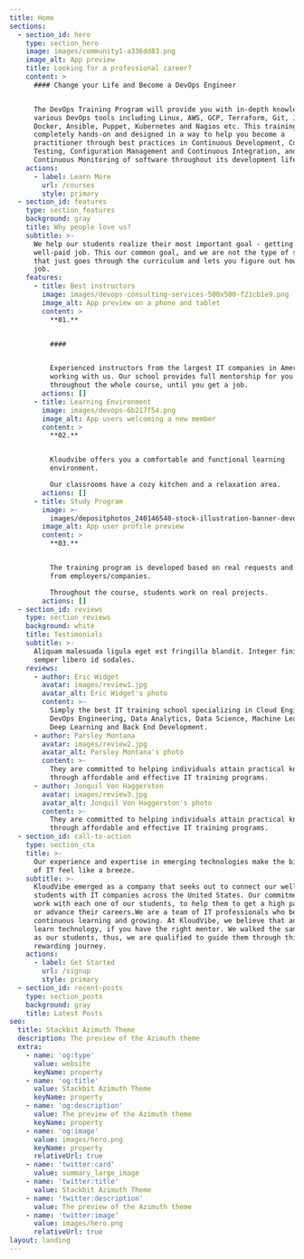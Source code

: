 ```yaml
---
title: Home
sections:
  - section_id: hero
    type: section_hero
    image: images/community1-a336dd83.png
    image_alt: App preview
    title: Looking for a professional career?
    content: >
      #### Change your Life and Become a DevOps Engineer


      The DevOps Training Program will provide you with in-depth knowledge of
      various DevOps tools including Linux, AWS, GCP, Terraform, Git, Jenkins,
      Docker, Ansible, Puppet, Kubernetes and Nagios etc. This training is
      completely hands-on and designed in a way to help you become a
      practitioner through best practices in Continuous Development, Continuous
      Testing, Configuration Management and Continuous Integration, and finally,
      Continuous Monitoring of software throughout its development life cycle.
    actions:
      - label: Learn More
        url: /courses
        style: primary
  - section_id: features
    type: section_features
    background: gray
    title: Why people love us?
    subtitle: >-
      We help our students realize their most important goal - getting a
      well-paid job. This our common goal, and we are not the type of school
      that just goes through the curriculum and lets you figure out how to get a
      job.
    features:
      - title: Best instructors
        image: images/devops-consulting-services-500x500-f21cb1e9.png
        image_alt: App preview on a phone and tablet
        content: >
          **01.**


          ####


          Experienced instructors from the largest IT companies in America are
          working with us. Our school provides full mentorship for you
          throughout the whole course, until you get a job.
        actions: []
      - title: Learning Environment
        image: images/devops-6b217f54.png
        image_alt: App users welcoming a new member
        content: >
          **02.**


          Kloudvibe offers you a comfortable and functional learning
          environment.

          Our classrooms have a cozy kitchen and a relaxation area.
        actions: []
      - title: Study Program
        image: >-
          images/depositphotos_240146540-stock-illustration-banner-devops-concept-software-engineering.jpg
        image_alt: App user profile preview
        content: >
          **03.**


          The training program is developed based on real requests and demand
          from employers/companies.

          Throughout the course, students work on real projects.
        actions: []
  - section_id: reviews
    type: section_reviews
    background: white
    title: Testimonials
    subtitle: >-
      Aliquam malesuada ligula eget est fringilla blandit. Integer finibus
      semper libero id sodales.
    reviews:
      - author: Eric Widget
        avatar: images/review1.jpg
        avatar_alt: Eric Widget's photo
        content: >-
          Simply the best IT training school specializing in Cloud Engineering,
          DevOps Engineering, Data Analytics, Data Science, Machine Learning,
          Deep Learning and Back End Development.
      - author: Parsley Montana
        avatar: images/review2.jpg
        avatar_alt: Parsley Montana's photo
        content: >-
          They are committed to helping individuals attain practical knowledge
          through affordable and effective IT training programs.
      - author: Jonquil Von Haggerston
        avatar: images/review3.jpg
        avatar_alt: Jonquil Von Haggerston's photo
        content: >-
          They are committed to helping individuals attain practical knowledge
          through affordable and effective IT training programs.
  - section_id: call-to-action
    type: section_cta
    title: >-
      Our experience and expertise in emerging technologies make the big ocean
      of IT feel like a breeze.
    subtitle: >-
      KloudVibe emerged as a company that seeks out to connect our well-trained
      students with IT companies across the United States. Our commitment is to
      work with each one of our students, to help them to get a high paid job,
      or advance their careers.We are a team of IT professionals who believe in
      continuous learning and growing. At KloudVibe, we believe that anyone can
      learn technology, if you have the right mentor. We walked the same paths
      as our students, thus, we are qualified to guide them through this
      rewarding journey.
    actions:
      - label: Get Started
        url: /signup
        style: primary
  - section_id: recent-posts
    type: section_posts
    background: gray
    title: Latest Posts
seo:
  title: Stackbit Azimuth Theme
  description: The preview of the Azimuth theme
  extra:
    - name: 'og:type'
      value: website
      keyName: property
    - name: 'og:title'
      value: Stackbit Azimuth Theme
      keyName: property
    - name: 'og:description'
      value: The preview of the Azimuth theme
      keyName: property
    - name: 'og:image'
      value: images/hero.png
      keyName: property
      relativeUrl: true
    - name: 'twitter:card'
      value: summary_large_image
    - name: 'twitter:title'
      value: Stackbit Azimuth Theme
    - name: 'twitter:description'
      value: The preview of the Azimuth theme
    - name: 'twitter:image'
      value: images/hero.png
      relativeUrl: true
layout: landing
---
```

